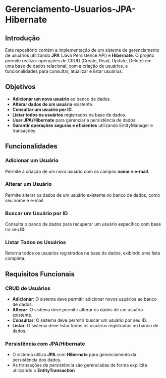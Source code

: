 # Gerenciamento-Usuarios-JPA-Hibernate
## Introdução

Este repositório contém a implementação de um sistema de gerenciamento de usuários utilizando **JPA** (Java Persistence API) e **Hibernate**. O projeto permite realizar operações de CRUD (Create, Read, Update, Delete) em uma base de dados relacional, com a criação de usuários, e funcionalidades para consultar, atualizar e listar usuários.

## Objetivos

- **Adicionar um novo usuário** ao banco de dados.
- **Alterar dados de um usuário** existente.
- **Consultar um usuário por ID**.
- **Listar todos os usuários** registrados na base de dados.
- **Usar JPA/Hibernate** para gerenciar a persistência de dados.
- **Garantir operações seguras e eficientes** utilizando EntityManager e transações.

## Funcionalidades

### Adicionar um Usuário

Permite a criação de um novo usuário com os campos **nome** e **e-mail**.

### Alterar um Usuário

Permite alterar os dados de um usuário existente no banco de dados, como seu nome e e-mail.

### Buscar um Usuário por ID

Consulta o banco de dados para recuperar um usuário específico com base no seu **ID**.

### Listar Todos os Usuários

Retorna todos os usuários registrados na base de dados, exibindo uma lista completa.

## Requisitos Funcionais

### CRUD de Usuários

- **Adicionar**: O sistema deve permitir adicionar novos usuários ao banco de dados.
- **Alterar**: O sistema deve permitir alterar os dados de um usuário existente.
- **Consultar**: O sistema deve permitir buscar um usuário por seu ID.
- **Listar**: O sistema deve listar todos os usuários registrados no banco de dados.

### Persistência com JPA/Hibernate

- O sistema utiliza **JPA** com **Hibernate** para gerenciamento da persistência dos dados.
- As transações de persistência são gerenciadas de forma explícita utilizando o **EntityTransaction**
